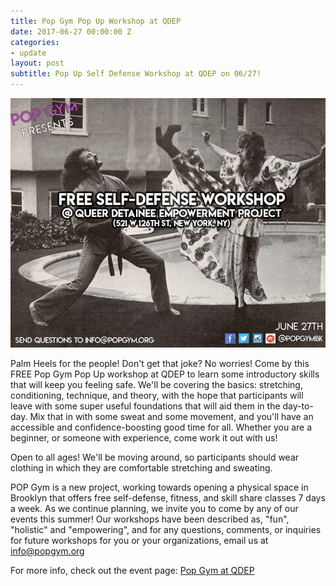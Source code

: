 ```yaml
---
title: Pop Gym Pop Up Workshop at QDEP
date: 2017-06-27 00:00:00 Z
categories:
- update
layout: post
subtitle: Pop Up Self Defense Workshop at QDEP on 06/27!
---
```


![Pop Gym at QDEP](/assets/qdep.jpg)

Palm Heels for the people! Don't get that joke? No worries! Come by this FREE Pop Gym Pop Up workshop at QDEP to learn some introductory skills that will keep you feeling safe. We'll be covering the basics: stretching, conditioning, technique, and theory, with the hope that participants will leave with some super useful foundations that will aid them in the day-to-day. Mix that in with some sweat and some movement, and you'll have an accessible and confidence-boosting good time for all. Whether you are a beginner, or someone with experience, come work it out with us!

Open to all ages! We'll be moving around, so participants should wear clothing in which they are comfortable stretching and sweating.

POP Gym is a new project, working towards opening a physical space in Brooklyn that offers free self-defense, fitness, and skill share classes 7 days a week. As we continue planning, we invite you to come by any of our events this summer! Our workshops have been described as, "fun", "holistic" and "empowering", and for any questions, comments, or inquiries for future workshops for you or your organizations, email us at info@popgym.org


For more info, check out the event page: [Pop Gym at QDEP](https://www.facebook.com/events/144164639472338/)
